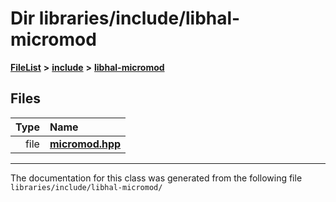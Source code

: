

# Dir libraries/include/libhal-micromod



[**FileList**](files.md) **>** [**include**](dir_cba0faac6e93618a6e2539705915bd70.md) **>** [**libhal-micromod**](dir_3d3c07370f433c90fd72adf4c7e715ce.md)












## Files

| Type | Name |
| ---: | :--- |
| file | [**micromod.hpp**](micromod_8hpp.md) <br> |



























































------------------------------
The documentation for this class was generated from the following file `libraries/include/libhal-micromod/`

